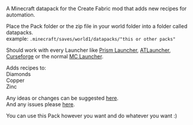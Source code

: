 A Minecraft datapack for the Create Fabric mod that adds new recipes for automation.

Place the Pack folder or the zip file in your world folder into a folder called datapacks.  <br /> 
example: `.minecraft/saves/world1/datapacks/"this or other packs"` <br /> 

Should work with every Launcher like [Prism Launcher](https://prismlauncher.org), [ATLauncher](https://atlauncher.com), [Curseforge](https://www.curseforge.com/download/app) or the normal [MC Launcher](https://www.minecraft.net).

Adds recipes to: <br /> 
Diamonds <br /> 
Copper <br /> 
Zinc

Any ideas or changes can be suggested [here](https://github.com/Farmer-Markus/CreateCustomrecipes/pulls). <br /> 
And any issues please [here](https://github.com/Farmer-Markus/CreateCustomrecipes/issues).

You can use this Pack however you want and do whatever you want :)
